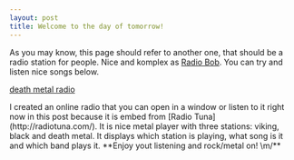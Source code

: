 ```yaml
---
layout: post
title: Welcome to the day of tomorrow!
---
```


As you may know, this page should refer to another one, that should be a radio station for people. Nice and komplex as [Radio Bob](http://radiobob.de/). You can try and listen nice songs below. 

<a id="onlineRadioLink" href="http://radiotuna.com/death-metal-radio">death metal radio</a><script type="text/javascript" src="http://radiotuna.com/OnlineRadioPlayer/EmbedRadio?playerParams=%7B%22styleSelection0%22%3A283%2C%22styleSelection1%22%3A81%2C%22styleSelection2%22%3A188%2C%22textColor%22%3A14025989%2C%22backgroundColor%22%3A0%2C%22buttonColor%22%3A13176067%2C%22glowColor%22%3A13176067%2C%22playerSize%22%3A240%2C%22playerType%22%3A%22style%22%7D&width=240&height=292"></script>
<p>
I created an online radio that you can open in a window or listen to it right now in this post because it is embed from [Radio Tuna](http://radiotuna.com/). It is nice metal player with three stations: viking, black and death metal. It displays which station is playing, what song is it and which band plays it. **Enjoy yout listening and rock/metal on! \m/**
</p>
